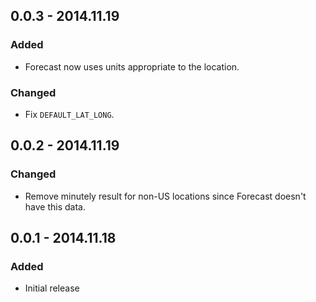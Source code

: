 ## 0.0.3 - 2014.11.19
### Added
- Forecast now uses units appropriate to the location.

### Changed
- Fix `DEFAULT_LAT_LONG`.

## 0.0.2 - 2014.11.19
### Changed
- Remove minutely result for non-US locations since Forecast doesn't have this
  data.

## 0.0.1 - 2014.11.18
### Added
- Initial release

